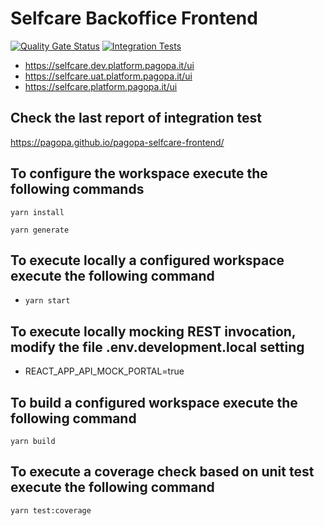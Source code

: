 # Selfcare Backoffice Frontend
[![Quality Gate Status](https://sonarcloud.io/api/project_badges/measure?project=pagopa_pagopa-selfcare-frontend&metric=alert_status)](https://sonarcloud.io/dashboard?id=pagopa_pagopa-selfcare-frontend)
[![Integration Tests](https://github.com/pagopa/pagopa-selfcare-frontend/actions/workflows/ci_integration_test.yml/badge.svg?branch=main)](https://github.com/pagopa/pagopa-selfcare-frontend/actions/workflows/ci_integration_test.yml)

- https://selfcare.dev.platform.pagopa.it/ui
- https://selfcare.uat.platform.pagopa.it/ui
- https://selfcare.platform.pagopa.it/ui

## Check the last report of integration test
https://pagopa.github.io/pagopa-selfcare-frontend/

## To configure the workspace execute the following commands
`yarn install`

`yarn generate`

## To execute locally a configured workspace execute the following command
- `yarn start`

## To execute locally mocking REST invocation, modify the file .env.development.local setting
- REACT_APP_API_MOCK_PORTAL=true

## To build a configured workspace execute the following command
`yarn build`

## To execute a coverage check based on unit test execute the following command
`yarn test:coverage`
